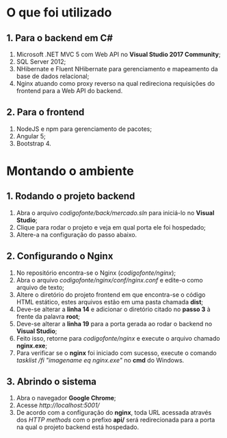 # O que foi utilizado

## 1. Para o backend em C#

1. Microsoft .NET MVC 5 com Web API no **Visual Studio 2017 Community**;
2. SQL Server 2012;
3. NHibernate e Fluent NHibernate para gerenciamento e mapeamento da base de dados relacional;
4. Nginx atuando como proxy reverso na qual redireciona requisições do frontend para a Web API do backend.

## 2. Para o frontend

1. NodeJS e npm para gerenciamento de pacotes;
2. Angular 5;
3. Bootstrap 4.

# Montando o ambiente

## 1. Rodando o projeto backend

1. Abra o arquivo *codigofonte/back/mercado.sln* para iniciá-lo no **Visual Studio**;
2. Clique para rodar o projeto e veja em qual porta ele foi hospedado;
3. Altere-a na configuração do passo abaixo.

## 2. Configurando o Nginx

1. No repositório encontra-se o Nginx (_codigofonte/nginx_);
2. Abra o arquivo _codigofonte/nginx/conf/nginx.conf_ e edite-o como arquivo de texto;
3. Altere o diretório do projeto frontend em que encontra-se o código HTML estático, estes arquivos estão em uma pasta chamada **dist**;
4. Deve-se alterar a **linha 14** e adicionar o diretório citado no **passo 3** à frente da palavra **root**;
5. Deve-se alterar a **linha 19** para a porta gerada ao rodar o backend no **Visual Studio**;
5. Feito isso, retorne para _codigofonte/nginx_ e execute o arquivo chamado **nginx.exe**;
6. Para verificar se o **nginx** foi iniciado com sucesso, execute o comando *tasklist /fi "imagename eq nginx.exe"* no **cmd** do Windows.

## 3. Abrindo o sistema

1. Abra o navegador **Google Chrome**;
2. Acesse *http://localhost:5001/* 
3. De acordo com a configuração do **nginx**, toda URL acessada através dos *HTTP methods* com o prefixo **api/** será redirecionada para a porta na qual o projeto backend está hospedado.
